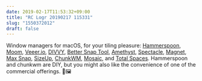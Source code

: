 ```yaml
---
date: 2019-02-17T11:53:32+09:00
title: "RC Logr 20190217 115331"
slug: "1550372012"
draft: false
---
```


Window managers for macOS, for your tiling pleasure: [Hammerspoon](http://www.hammerspoon.org/go/), [Moom](https://manytricks.com/moom/), [Veeer.io](https://veeer.io/), [DIVVY](https://mizage.com/divvy/), [Better Snap Tool](https://www.folivora.ai/bettersnaptool/), [Amethyst](https://ianyh.com/amethyst/), [Spectacle](https://www.spectacleapp.com/), [Magnet](http://magnet.crowdcafe.com/), [Max Snap](https://www.noteifyapp.com/maxsnap-mac-window-manager/), [SizeUp](http://www.irradiatedsoftware.com/sizeup/), [ChunkWM](https://koekeishiya.github.io/chunkwm/), [Mosaic](https://lightpillar.com/mosaic.html), and [Total Spaces](https://totalspaces.binaryage.com/). Hammerspoon and chunkwm are DIY, but you might also like the convenience of one of the commercial offerings. 👻🖼
